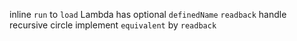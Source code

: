 inline `run` to `load`
Lambda has optional `definedName`
`readback` handle recursive circle
implement `equivalent` by `readback`
